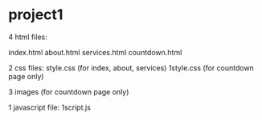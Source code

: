 # project1

4 html files:

index.html
about.html
services.html
countdown.html

2 css files: 
style.css   (for index, about, services)
1style.css  (for countdown page only)

3 images    (for countdown page only)

1 javascript file:
1script.js
